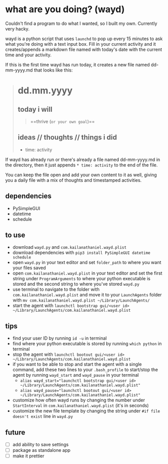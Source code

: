 # what are you doing? (wayd)

Couldn't find a program to do what I wanted, so I built my own. Currently very hacky.

wayd is a python script that uses `launchd` to pop up every 15 minutes to ask what you're doing with a text input box. Fill in your current activity and it creates/appends a markdown file named with today's date with the current time and your activity.

If this is the first time wayd has run today, it creates a new file named dd-mm-yyyy.md that looks like this:

> # dd.mm.yyyy
>## today i will
>>==thrive (`or your own goal`)==
>
>## ideas // thoughts // things i did
>* time: activity

If wayd has already run or there's already a file named dd-mm-yyyy.md in the directory, then it just appends `* time: activity` to the end of the file.

You can keep the file open and add your own content to it as well, giving you a daily file with a mix of thoughts and timestamped activities.

## dependencies
* PySimpleGUI
* datetime
* schedule

## to use
* download `wayd.py` and `com.kailanathaniel.wayd.plist`
* download dependencies with `pip3 install PySimpleGUI datetime schedule`
* open `wayd.py` in your text editor and set `folder_path` to where you want your files saved
* open `com.kailanathaniel.wayd.plist` in your text editor and set the first string under `ProgramArguments` to where your python executable is stored and the second string to where you've stored `wayd.py`
* use terminal to navigate to the folder with `com.kailanathaniel.wayd.plist` and move it to your `LaunchAgents` folder with `mv com.kailanathaniel.wayd.plist ~/Library/LaunchAgents/`
* start the agent with `launchctl bootstrap gui/<user id> ~/Library/LaunchAgents/com.kailanathaniel.wayd.plist`

## tips
* find your user ID by running `id -u` in terminal
* find where your python executable is stored by running `which python` in terminal
* stop the agent with `launchctl bootout gui/<user id> ~/Library/LaunchAgents/com.kailanathaniel.wayd.plist`
* if you want to be able to stop and start the agent with a single command, add these two lines to your `.bash_profile` to start/stop the agent by running `wayd_start` and `wayd_pause` in your terminal
    * `alias wayd_start="launchctl bootstrap gui/<user id> ~/Library/LaunchAgents/com.kailanathaniel.wayd.plist"`
    * `alias wayd_pause="launchctl bootout gui/<user id> ~/Library/LaunchAgents/com.kailanathaniel.wayd.plist"`
* customize how often wayd runs by changing the number under `StartInterval` in `com.kailanathaniel.wayd.plist` (it's in seconds)
* customize the new file template by changing the string under `#if file doesn't exist` line in `wayd.py`


## future
* [ ] add ability to save settings
* [ ] package as standalone app
* [ ] make it prettier
